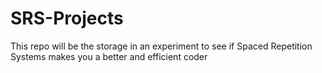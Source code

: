 # SRS-Projects

   This repo will be the storage in an experiment to see if Spaced Repetition Systems makes you a better and efficient coder
